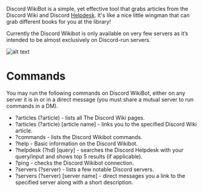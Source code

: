 <!-- TITLE:Discord WikiBot -->
<!-- SUBTITLE: Discordia's Discord WikiBot -->

Discord WikiBot is a simple, yet effective tool that grabs articles from the Discord Wiki and Discord [Helpdesk](https://support.discordapp.com/hc/en-us). It's like a nice little wingman that can grab different books for you at the library! 

Currently the Discord Wikibot is only available on very few servers as it’s intended to be almost exclusively on Discord-run servers. 

![alt text](http://i.imgur.com/ObkTbVA.png)
# Commands
You may run the following commands on Discord WikiBot, either on any server it is in or in a direct message (you must share a mutual server to run commands in a DM).

* ?articles (?article) - lists all The Discord Wiki pages.
* ?articles (?article) [article name] - links you to the specified Discord Wiki article. 
* ?commands - lists the Discord Wikibot commands.
* ?help - Basic information on the Discord Wikibot.
* ?helpdesk (?hd) [query] - searches the Discord Helpdesk with your query/input and shows top 5 results (if applicable). 
* ?ping - checks the Discord Wikibot connection.
* ?servers (?server) - lists a few notable Discord servers.
* ?servers (?server) [server name] - direct messages you a link to the specified server along with a short description.
